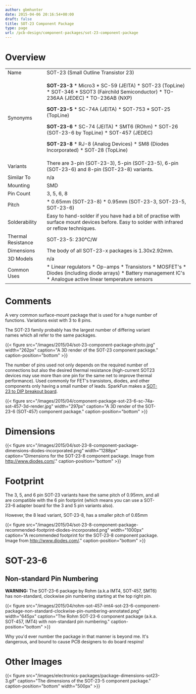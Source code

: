 ```yaml
---
author: gbmhunter
date: 2015-04-06 20:16:54+00:00
draft: false
title: SOT-23 Component Package
type: page
url: /pcb-design/component-packages/sot-23-component-package
---
```


# Overview

<table style="width: 600px;" ><tbody ><tr >
<td >Name
</td>
<td >SOT-23 (Small Outline Transistor 23)
</td></tr><tr >
<td >Synonyms
</td>
<td >

**SOT-23-3**  * Micro3  * SC-59 (JEITA)  * SOT-23 (TopLine)  * SOT-346  * SSOT3 (Fairchild Semiconductor)  * TO-236AA (JEDEC)  * TO-236AB (NXP)

**SOT-23-5**  * SC-74A (JEITA)  * SOT-753  * SOT-25 (TopLine)

**SOT-23-6**  * SC-74 (JEITA)  * SMT6 (ROhm)  * SOT-26 (SOT-23-6 by TopLine)  * SOT-457 (JEDEC)

**SOT-23-8**  * RJ-8 (Analog Devices)  * SM8 (Diodes Incorporated)  * SOT-28 (TopLine)
</td></tr><tr >
<td >Variants
</td>
<td >There are 3-pin (SOT-23-3), 5-pin (SOT-23-5), 6-pin (SOT-23-6) and 8-pin (SOT-23-8) variants.
</td></tr><tr >
<td >Similar To
</td>
<td >n/a
</td></tr><tr >
<td >Mounting
</td>
<td >SMD
</td></tr><tr >
<td >Pin Count
</td>
<td >3, 5, 6, 8
</td></tr><tr >
<td >Pitch
</td>
<td >  * 0.65mm (SOT-23-8)  * 0.95mm (SOT-23-3, SOT-23-5, SOT-23-6)
</td></tr><tr >
<td >Solderability
</td>
<td >Easy to hand-solder if you have had a bit of practise with surface mount devices before. Easy to solder with infrared or reflow techniques.
</td></tr><tr >
<td >Thermal Resistance
</td>
<td >SOT-23-5: 230°C/W
</td></tr><tr >
<td >Dimensions
</td>
<td >The body of all SOT-23-x packages is 1.30x2.92mm.
</td></tr><tr >
<td >3D Models
</td>
<td >n/a
</td></tr><tr >
<td >Common Uses
</td>
<td >  * Linear regulators  * Op-amps  * Transistors  * MOSFET's  * Diodes (including diode arrays)  * Battery management IC's  * Analogue active linear temperature sensors
</td></tr></tbody></table>

# Comments

A very common surface-mount package that is used for a huge number of functions. Variations exist with 3 to 8 pins.

The SOT-23 family probably has the largest number of differing variant names which all refer to the same packages.

{{< figure src="/images/2015/04/sot-23-component-package-photo.jpg" width="262px" caption="A 3D render of the SOT-23 component package." caption-position="bottom" >}}

The number of pins used not only depends on the required number of connections but also the desired thermal resistance (high-current SOT23 devices may use more than one pin for the same net to improve thermal performance). Used commonly for FET's transistors, diodes, and other components only having a small number of leads. SparkFun makes a [SOT-23 to DIP breakout board](http://www.sparkfun.com/products/717).

{{< figure src="/images/2015/04/component-package-sot-23-6-sc-74a-sot-457-3d-render.jpg" width="297px" caption="A 3D render of the SOT-23-6 (SOT-457) component package." caption-position="bottom" >}}

# Dimensions

{{< figure src="/images/2015/04/sot-23-8-component-package-dimensions-diodes-incorporated.png" width="1288px" caption="Dimensions for the SOT-23-8 component package. Image from http://www.diodes.com/." caption-position="bottom" >}}

# Footprint

The 3, 5, and 6 pin SOT-23 variants have the same pitch of 0.95mm, and all are compatible with the 6 pin footprint (which means you can use a SOT-23-6 adapter board for the 3 and 5 pin variants also).

However, the 8 lead variant, SOT-23-8, has a smaller pitch of 0.65mm

{{< figure src="/images/2015/04/sot-23-8-component-package-recommended-footprint-diodes-incorporated.png" width="1000px" caption="A recommended footprint for the SOT-23-8 component package. Image from http://www.diodes.com/." caption-position="bottom" >}}

# SOT-23-6

## Non-standard Pin Numbering

**WARNING:** The SOT-23-6 package by Rohm (a.k.a IMT4, SOT-457, SMT6) has non-standard, clockwise pin numbering starting at the top right pin.

{{< figure src="/images/2015/04/rohm-sot-457-imt4-sot-23-6-component-package-non-standard-clockwise-pin-numbering-annotated.png" width="645px" caption="The Rohm SOT-23-6 component package (a.k.a. SOT-457, IMT4) with non-standard pin numbering." caption-position="bottom" >}}

Why you'd ever number the package in that manner is beyond me. It's dangerous, and bound to cause PCB designers to do board respins!

# Other Images

{{< figure src="/images/electronics-packages/package-dimensions-sot23-3.gif" caption="The dimensions of the SOT-23-5 component package." caption-position="bottom" width="500px" >}}
